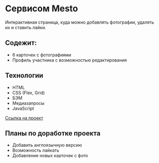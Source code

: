 # Сервисом Mesto

Интерактивная страница, куда можно добавлять фотографии, удалять их и ставить лайки.

## Содежит:
* 6 карточек с фотографиями
* Профиль участника с возможностью редактирования

## Технологии

* HTML
* CSS (Flex, Grid)
* БЭМ
* Медиазапросы
* JavaScript

[Ссылка на проект](https://olga-arsoba.github.io/mesto/)

## Планы по доработке проекта

* Добавить англоязычную версию
* Возможность лайкать
* Добавление новых карточек с фото
